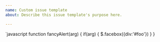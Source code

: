 ```yaml
---
name: Custom issue template
about: Describe this issue template's purpose here.

---
```


`javascript
function fancyAlert(arg) {
  if(arg) {
    $.facebox({div:'#foo'})
  }
}
```
